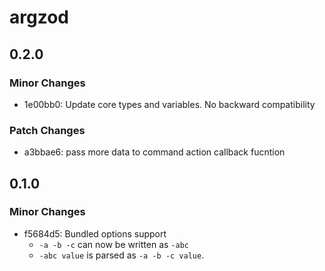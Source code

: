 # argzod

## 0.2.0

### Minor Changes

- 1e00bb0: Update core types and variables. No backward compatibility

### Patch Changes

- a3bbae6: pass more data to command action callback fucntion

## 0.1.0

### Minor Changes

- f5684d5: Bundled options support
  - `-a -b -c` can now be written as `-abc`
  - `-abc value` is parsed as `-a -b -c value`.
